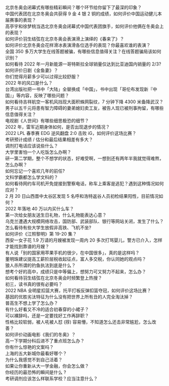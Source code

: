 北京冬奥会闭幕式有哪些精彩瞬间？哪个环节给你留下了最深的印象？  
中国代表团在北京冬奥会共获得 9 金 4 银 2 铜的成绩，如何评价中国运动健儿本届赛事的表现？  
高亭宇和徐梦桃当选北京冬奥会闭幕式中国代表团旗手，如何评价他俩在冬奥会上的表现？  
如何评价羽生结弦在北京冬奥会表演滑上演绎的《春来了》？  
如何评价北京冬奥会花样滑冰表演滑各位选手的表现？你最喜欢谁的表演？  
全国 350 多万大学生在线答题被骗，有哪些信息值得关注？在线答题骗局该如何识别？  
如何看待 2022 年一月新能源一哥特斯拉全球销量仅达到比亚迪国内销量的 2/3?  
如何评价日剧《金鱼妻》？  
你们觉得月薪多少可以过得比较舒服？  
2022 年的风口是什么？  
台湾出版社把一书中「大陆」全替换成「中国」，书中出现「哥伦布发现新『中国』」等内容，反映了哪些问题？  
如何看待吉祥航空一客机风挡现大面积蛛网裂纹，7 分钟下降 4300 米备降武汉？  
男子以五千元将患有智力障碍的妻弟媳妇卖工友，被告人现已被刑事拘留，有哪些信息值得关注？  
电视剧《人世间》有哪些细思极恐的细节？  
2022 年，雷军近期身体如何，是否出现退步的情况？  
2022 LPL 春季赛 EDG 逆风翻盘 2:0 击败 iG，如何评价这场比赛？  
考研预计成绩 / 估分和最后结果相差有多大？  
调剂打电话应该说些什么？  
大学里害怕一个人吃饭怎么办啊？  
研一第二学期，整个不想学的状态，好难受啊，一想到还有两年半我就觉得难熬，怎么办啊？  
如何忘记一个喜欢几年的前任?  
文科学霸都怎么学文科的？  
如何看待网约车司机开免提接到警察电话，称车上乘客是逃犯？遇到这种情况如何应对？  
2 月 20 日山西晋中太谷区发现 5 名呼和浩特返谷人员初检结果阳性，目前情况如何？  
2022 年落地 40 万以内买什么车？  
第一次给女朋友送生日礼物，什么礼物能表达心意？  
乌克兰遭遇大规模网络攻击，国防部、武装部队、银行等网站关闭，发生了什么？  
怎么看待有些大学生放假非高铁、飞机不坐?  
如何评价《江照黎明》第 19-20 集？  
西安一女子花 1.9 万请的月嫂被发现一周内 20 多次打骂婴儿，警方已介入，怎样才能找到靠谱的月嫂？  
有人说「别的国家用苹果手机的很少，在中国很多」，真的是这样吗？  
董明珠建议提高工薪阶层税收起征点，富人多交税，你认同她的观点吗？  
狼人杀所谓的钓鱼执法到底是什么？  
想考个好的高中，成绩只是中等偏上，想努力可又努力不起来，怎么办？  
如何看待羽生结弦在北京冬奥会时频繁登上热搜？  
初三，读书真的很有必要吗？  
2022 NBA 全明星扣篮大赛，托平打板反弹扣篮夺冠，如何评价这场比赛？  
基因的优胜劣汰特征为什么没有把世界上所有丑的人完全淘汰掉？  
普高生不想上学了怎么办？  
有什么好看又不冷的适合初春穿的小裙子？  
可以裸辞吗，还是一定要找好工作再辞职？  
性格比较软弱，被人吼被人怼 (㨃) 容易懵，不知道怎么还击非常尴尬，怎么改善？  
如何评价动画电影《我们的冬奥》？  
高一下学期分科后进不了重点班怎么办？  
你有什么惊艳的文案吗？  
上海的五大新城你最看好哪个？  
为什么我感觉不到自己活着？  
如果让你重新从大一学金融，你会怎么做？  
你经历的最恐怖的瞬间是什么 ?  
考研调剂应该怎么样联系学校？应当注意什么？  
